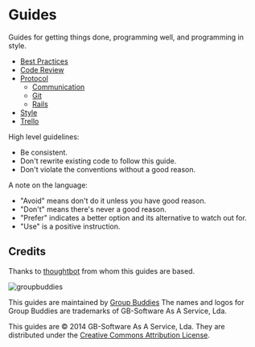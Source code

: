 Guides
======

Guides for getting things done, programming well, and programming in style.

* [Best Practices](/best-practices)
* [Code Review](/code-review)
* [Protocol](/protocol)
  * [Communication](/protocol/communication)
  * [Git](/protocol/git)
  * [Rails](/protocol/rails)
* [Style](/style)
* [Trello](/trello)

High level guidelines:

* Be consistent.
* Don't rewrite existing code to follow this guide.
* Don't violate the conventions without a good reason.

A note on the language:

* "Avoid" means don't do it unless you have good reason.
* "Don't" means there's never a good reason.
* "Prefer" indicates a better option and its alternative to watch out for.
* "Use" is a positive instruction.

Credits
-------

Thanks to [thoughtbot](http://thoughtbot.com/) from whom this guides are based.

![groupbuddies](http://www.groupbuddies.com/logo.png)

This guides are maintained by [Group Buddies](http://groupbuddies.com)
The names and logos for Group Buddies are trademarks of GB-Software As A Service, Lda.

This guides are © 2014 GB-Software As A Service, Lda. They are distributed under the [Creative Commons
Attribution License](http://creativecommons.org/licenses/by/3.0/).
